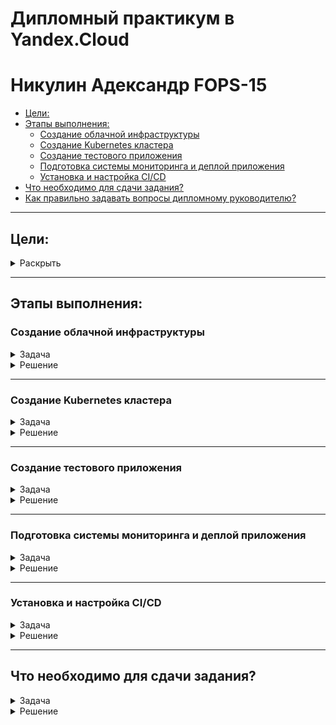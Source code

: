# Дипломный практикум в Yandex.Cloud
# Никулин Адександр FOPS-15
  * [Цели:](#цели)
  * [Этапы выполнения:](#этапы-выполнения)
     * [Создание облачной инфраструктуры](#создание-облачной-инфраструктуры)
     * [Создание Kubernetes кластера](#создание-kubernetes-кластера)
     * [Создание тестового приложения](#создание-тестового-приложения)
     * [Подготовка cистемы мониторинга и деплой приложения](#подготовка-cистемы-мониторинга-и-деплой-приложения)
     * [Установка и настройка CI/CD](#установка-и-настройка-cicd)
  * [Что необходимо для сдачи задания?](#что-необходимо-для-сдачи-задания)
  * [Как правильно задавать вопросы дипломному руководителю?](#как-правильно-задавать-вопросы-дипломному-руководителю)

---
## Цели:

<details>
  <summary>Раскрыть</summary>

  1. Подготовить облачную инфраструктуру на базе облачного провайдера Яндекс.Облако.
  2. Запустить и сконфигурировать Kubernetes кластер.
  3. Установить и настроить систему мониторинга.
  4. Настроить и автоматизировать сборку тестового приложения с использованием Docker-контейнеров.
  5. Настроить CI для автоматической сборки и тестирования.
  6. Настроить CD для автоматического развёртывания приложения.

</details>

---

## Этапы выполнения:

### Создание облачной инфраструктуры

<details>
  <summary>Задача</summary>

  Для начала необходимо подготовить облачную инфраструктуру в ЯО при помощи [Terraform](https://www.terraform.io/).

  Особенности выполнения:

  - Бюджет купона ограничен, что следует иметь в виду при проектировании инфраструктуры и использовании ресурсов;
  Для облачного k8s используйте региональный мастер(неотказоустойчивый). Для self-hosted k8s минимизируйте ресурсы ВМ и долю ЦПУ. В обоих вариантах используйте прерываемые ВМ для worker nodes.

  Предварительная подготовка к установке и запуску Kubernetes кластера.

  1. Создайте сервисный аккаунт, который будет в дальнейшем использоваться Terraform для работы с инфраструктурой с необходимыми и достаточными правами. Не стоит использовать права суперпользователя
  2. Подготовьте [backend](https://developer.hashicorp.com/terraform/language/backend) для Terraform:  
    а. Рекомендуемый вариант: S3 bucket в созданном ЯО аккаунте(создание бакета через TF)
    б. Альтернативный вариант:  [Terraform Cloud](https://app.terraform.io/)
  3. Создайте конфигурацию Terrafrom, используя созданный бакет ранее как бекенд для хранения стейт файла. Конфигурации Terraform для создания сервисного аккаунта и бакета и основной инфраструктуры следует сохранить в разных папках.
  4. Создайте VPC с подсетями в разных зонах доступности.
  5. Убедитесь, что теперь вы можете выполнить команды `terraform destroy` и `terraform apply` без дополнительных ручных действий.
  6. В случае использования [Terraform Cloud](https://app.terraform.io/) в качестве [backend](https://developer.hashicorp.com/terraform/language/backend) убедитесь, что применение изменений успешно проходит, используя web-интерфейс Terraform cloud.

  Ожидаемые результаты:

  1. Terraform сконфигурирован и создание инфраструктуры посредством Terraform возможно без дополнительных ручных действий, стейт основной конфигурации сохраняется в бакете или Terraform Cloud
  2. Полученная конфигурация инфраструктуры является предварительной, поэтому в ходе дальнейшего выполнения задания возможны изменения.

</details>

<details>
  <summary>Решение</summary>

  > Для начала был подготовлен новый репозиторий: https://github.com/ADNikulin/devops-diplov-yandexcloud \
  > В данном репозитории будут лежать конфиги развертывания инрфаструктуры и её настроек. Для тестоового приложения будет свой репозиторий. ВОзможно имело бы смысл делать на все этапы свои репозитории, но пока сделаем так. \
  > Для работы с данным репозиторием предпологается, что  у вас должен быть настроен тот или иной доступ к яндекс облаку без жесткого указания токена в конфигах. 
  > Так как у меня имеется имеется настроенный коннект с яндекс облаком, где я периодически генерирую токен для доступа \
  > - ![alt text](imgs/image100.png)
  > то приступим. \
  > Был подготовлен сервисный аккаунт c бэкендом и [террафом](https://github.com/ADNikulin/devops-diplov-yandexcloud/tree/master/src/terraform-backend) для его создания:
  > - [providers.tf](https://github.com/ADNikulin/devops-diplov-yandexcloud/blob/master/src/terraform-backend/providers.tf): конфигурация яндекс провайдера
  > - [service_account.tf](https://github.com/ADNikulin/devops-diplov-yandexcloud/blob/master/src/terraform-backend/service_account.tf): Настройки сервис аккаунта
  > - [variables.tf](https://github.com/ADNikulin/devops-diplov-yandexcloud/blob/master/src/terraform-backend/variables.tf): Описание доступных переменных с их дефолтными значениями
  > - [bucket.tf](https://github.com/ADNikulin/devops-diplov-yandexcloud/blob/master/src/terraform-backend/bucket.tf): Настрйока бакета для хранения стейта. Тут так же настроены экспорты токенов для сервисного аккаунта, при его создание подготовлены скрипты для экспорта токенов доступа к стейту и ключ доступа для работы от имени сервсиного аккаунта. Все ключи экспортируются в .tfvars который игнорируется при пуше в гит.
  > Запускаем инициализацию, создание и првоеряем созданные ресурсы:
  > - ![alt text](imgs/image99.png)
  > - ![alt text](imgs/image98.png)
  > - ![alt text](imgs/image97.png)
  > - ![alt text](imgs/image96.png)
  > - ![alt text](imgs/image82.png)

  > \
  > \
  > Для дальнейшей работы определимся с составом. Так как цель - развернуть кубер, и учитывая то что по заданию нам не нужен продвинутый кластер + нужна экономия ресов, то выбран подход 1 + 2. Где 1 это мастер, 2 воркера. Начнем с этого. Так же стейт надо хранить в бакете, иметь 2 подсети в разных зонах. Это будет базовыое наполнение, которое в прцоессе будет меняться или дополняться. \
  > \
  > После первой настройки переходим в основную [директорию](https://github.com/ADNikulin/devops-diplov-yandexcloud/tree/master/src/terraform) с разверткой инфраструктуры. Наполнение следующее: 
  > - [providers.tf](https://github.com/ADNikulin/devops-diplov-yandexcloud/blob/master/src/terraform/providers.tf): конфигурация яндекс провайдера
  > - [variables.tf](https://github.com/ADNikulin/devops-diplov-yandexcloud/blob/master/src/terraform/variables.tf): Описание доступных переменных с их дефолтными значениями
  > - [vars.tf](https://github.com/ADNikulin/devops-diplov-yandexcloud/blob/master/src/terraform/vars.tf): Дополнительные переменные для описания настроек инфраструктуры
  > - [outputs.tf](https://github.com/ADNikulin/devops-diplov-yandexcloud/blob/master/src/terraform/outputs.tf): Выходные данные
  > - [network.tf](https://github.com/ADNikulin/devops-diplov-yandexcloud/blob/master/src/terraform/network.tf): Настройки VPC, делается одна network + 2 подсети в разных зонах
  > - [k8s-worker.tf](https://github.com/ADNikulin/devops-diplov-yandexcloud/blob/master/src/terraform/k8s-worker.tf): конфигурация машин для кубера воркер, конфигурация машин осуществляется в текущем файле
  > - [k8s-masters.tf](https://github.com/ADNikulin/devops-diplov-yandexcloud/blob/master/src/terraform/k8s-masters.tf): конфигурация машин для кубера master, конфигурация машин осуществляется в текущем файле
  > - [ansible.tf.tf](https://github.com/ADNikulin/devops-diplov-yandexcloud/blob/master/src/terraform/ansible.tf.tf): После поднятия машин, передает настройки в темплейт файл который в последствии готовит inventory для кубера.
  > - [backend.tf](https://github.com/ADNikulin/devops-diplov-yandexcloud/blob/master/src/terraform/backend.tf): Доступ к стейту
  > - [cloud-init.yml](https://github.com/ADNikulin/devops-diplov-yandexcloud/blob/master/src/terraform/init/cloud-init.yml): базовые настройки для поднимаемых машин, ключи доступа тянутся из [vars.tf](https://github.com/ADNikulin/devops-diplov-yandexcloud/blob/master/src/terraform/vars.tf) ssh-keys, тут же прописывается откуда тянуть ключ. + Дополнительно устанавливается пак вспомогательных программ на машину для удобства.
  > - [hosts.tftpl](https://github.com/ADNikulin/devops-diplov-yandexcloud/blob/master/src/terraform/templates/hosts.tftpl): Шаблон для генерации inventory файла
  > \
  > Перед запуском необходимо проделать пару вещей, это инициализировать новый токен и прокинуть токены для работы со стейтом:
  > Так как у нас идет автоматическое создание ключа для сервисного аккаунта и установка ег ов текущий профиль \
  > ![alt text](imgs/image81.png)
  > то сгенерим для него новый IAM токен
  > - ![alt text](imgs/image93.png)
  > - и экспортируем токены из файла backend.tfvars (Хотя по идее можно автоматом их экспортировать после создания сервисного аккаунта)
  > - ![alt text](imgs/image82.png)
  > Теперь необходимо инициализировать терраформ для новой инфры под нужным SA: 
  > ```
  > terraform init -backend-config="access_key=$ACCESS_KEY" -backend-config="secret_key=$SECRET_KEY"
  > ``` 
  > После инициализации наш стейт связан с нашим бакетом. Будем запускать создание инфры и првоерим всё ли создалось то что нам надо и указано: 
  > - ![alt text](imgs/image94.png)
  > - ![alt text](imgs/image92.png)
  > - ![alt text](imgs/image91.png)
  > - ![alt text](imgs/image90.png)
  > - ![alt text](imgs/image89.png)
  > - ![alt text](imgs/image88.png)
  > - ![alt text](imgs/image87.png)
  > - ![alt text](imgs/image83.png)
  > \
  > Все ресурсы были подготовлены, файл с inventory для кубера так же готов. Теперь првоерим удаление: 
  > - ![alt text](imgs/image86.png)
  > - ![alt text](imgs/image85.png)
  > Удаление так же работает. \
  > В общем поднимем всё заново и будем переходить к следующему шагу. 

</details>

---

### Создание Kubernetes кластера

<details>
  <summary>Задача</summary>

  На этом этапе необходимо создать [Kubernetes](https://kubernetes.io/ru/docs/concepts/overview/what-is-kubernetes/) кластер на базе предварительно созданной инфраструктуры.   Требуется обеспечить доступ к ресурсам из Интернета.

  Это можно сделать двумя способами:

  1. Рекомендуемый вариант: самостоятельная установка Kubernetes кластера.  
    а. При помощи Terraform подготовить как минимум 3 виртуальных машины Compute Cloud для создания Kubernetes-кластера. Тип виртуальной машины следует выбрать самостоятельно с учётом требовании к производительности и стоимости. Если в дальнейшем поймете, что необходимо сменить тип инстанса, используйте Terraform для внесения изменений.  
    б. Подготовить [ansible](https://www.ansible.com/) конфигурации, можно воспользоваться, например [Kubespray](https://kubernetes.io/docs/setup/production-environment/tools/kubespray/)  
    в. Задеплоить Kubernetes на подготовленные ранее инстансы, в случае нехватки каких-либо ресурсов вы всегда можете создать их при помощи Terraform.
  2. Альтернативный вариант: воспользуйтесь сервисом [Yandex Managed Service for Kubernetes](https://cloud.yandex.ru/services/managed-kubernetes)  
    а. С помощью terraform resource для [kubernetes](https://registry.terraform.io/providers/yandex-cloud/yandex/latest/docs/resources/kubernetes_cluster) создать **региональный** мастер kubernetes с размещением нод в разных 3 подсетях      
    б. С помощью terraform resource для [kubernetes node group](https://registry.terraform.io/providers/yandex-cloud/yandex/latest/docs/resources/kubernetes_node_group)
    
  Ожидаемый результат:

  1. Работоспособный Kubernetes кластер.
  2. В файле `~/.kube/config` находятся данные для доступа к кластеру.
  3. Команда `kubectl get pods --all-namespaces` отрабатывает без ошибок.
  
</details>

<details>
  <summary>Решение</summary>
  
  > Для развертывания кубера будем использовать подход: [Kubespray](https://kubernetes.io/docs/setup/production-environment/tools/kubespray/). \
  > Для этого клонируем репозиторий рядом с terraform директорией: 
  > - ![alt text](imgs/image84.png)
  > Проверяем что файл hposts - (полученный после первой итерации) находится на месте. 
  > - ![alt text](imgs/image83.png)
  > переходим в папку и делаем предварительную подготовку для запуска кубера: \
  > Следуя инструкции: https://kubespray.io/#/docs/ansible/ansible?id=installing-ansible начал подготовку kubespray \
  > Создал environment + установил всё что идет в requirements.txt: 
  > ```
  > user@manager:~/projects/diplom/devops-diplov-yandexcloud/src/kubespray$ VENVDIR=kubespray-venv
  > user@manager:~/projects/diplom/devops-diplov-yandexcloud/src/kubespray$ KUBESPRAYDIR=/home/user/projects/diplom/devops-diplov-yandexcloud/src/kubespray
  > user@manager:~/projects/diplom/devops-diplov-yandexcloud/src/kubespray$ python3 -m venv $VENVDIR
  > user@manager:~/projects/diplom/devops-diplov-yandexcloud/src/kubespray$ source $VENVDIR/bin/activate
  > user@manager:~/projects/diplom/devops-diplov-yandexcloud/src/kubespray$ cd $KUBESPRAYDIR
  > user@manager:~/projects/diplom/devops-diplov-yandexcloud/src/kubespray$ pip install -U -r requirements.txt
  > ``` 
  > Проверим так же доступность хостов через энсибл пинг
  > - ![alt text](imgs/image79.png)
  > Ну а после запускаем установку через энсибл
  > ``` ansible-playbook -i inventory/mycluster/ cluster.yml -b -v -u ubuntu ``` \
  > - ![alt text](imgs/image80.png)
  > Спустя некоторое время всё готово. Далее будем подключаться иготовить конфиг файл для кластера. Для этого нам необходимо создать директорию, скопировать в неё базовый конфиг от кубера и скорректировать права. 
  > - ![alt text](imgs/image78.png)
  > Ну и проверим всё ли норм. 
  > - ![alt text](imgs/image77.png)
  > - ![alt text](imgs/image76.png)

</details>

---

### Создание тестового приложения

<details>
  <summary>Задача</summary>

  Для перехода к следующему этапу необходимо подготовить тестовое приложение, эмулирующее основное приложение разрабатываемое вашей компанией.

  Способ подготовки:

  1. Рекомендуемый вариант:  
    а. Создайте отдельный git репозиторий с простым nginx конфигом, который будет отдавать статические данные.  
    б. Подготовьте Dockerfile для создания образа приложения.  
  2. Альтернативный вариант:  
    а. Используйте любой другой код, главное, чтобы был самостоятельно создан Dockerfile.

  Ожидаемый результат:

  1. Git репозиторий с тестовым приложением и Dockerfile.
  2. Регистри с собранным docker image. В качестве регистри может быть DockerHub или [Yandex Container Registry](https://cloud.yandex.ru/services/container-registry), созданный также с помощью terraform.

</details>

<details>
  <summary>Решение</summary>

  > Для этогоо шага был подготовлен репозиторий: [diplom-app](https://github.com/ADNikulin/diplom-app). Данный репозиторий это всего лишь набор статичческих файлов, котороее далее будут собираться в образ с использованием nginx. 
  > - ![alt text](imgs/image75.png)
  > Затянем репозиторий на машину:
  > - ![alt text](imgs/image74.png)
  > Далее подготовим наше тестовое приложение:
  > Структура данного репозитория: 
  > - [src](https://github.com/ADNikulin/diplom-app/tree/master/src) - набор файлов для статики
  > - [dockerfile](https://github.com/ADNikulin/diplom-app/blob/master/Dockerfile) - Файл для сборки образа. 
  > ```
  > FROM nginx:1.27.0
  > 
  > RUN rm -rf /usr/share/nginx/html/*
  > COPY src/ /usr/share/nginx/html/
  > 
  > EXPOSE 80
  > ```
  > ![alt text](imgs/image73.png)
  > - [index.html](https://github.com/ADNikulin/diplom-app/blob/master/src/index.html) - Начальная HTML страничка для проекта
  > - [script.js](https://github.com/ADNikulin/diplom-app/blob/master/src/script.js) - JS код для реализации игры minesweeper
  > - [style.css](https://github.com/ADNikulin/diplom-app/blob/master/src/style.css) - Набор стилей для игры
  > \
  > Это базовое наполнение приложения, в последствие его немного поменяем. Так как буду использовать докерхаб для хранения своего приложения, то законнектимся к нему: 
  > - ![alt text](imgs/image72.png)
  > Подготовим новый репозиторий на [докерхабе](https://hub.docker.com/repository/docker/ejick007/diplom-app/general)
  > - ![alt text](imgs/image69.png)
  > Теперь соберем приложение и првоерим что он у нас появился на машине
  > - ![alt text](imgs/image71.png)
  > - ![alt text](imgs/image70.png)
  > И отправляем в registry: 
  > - ![alt text](imgs/image68.png)
  > - ![alt text](imgs/image67.png)
  > \
  > Результаты этапа: 
  > 1. [Git репозиторий](https://github.com/ADNikulin/diplom-app) с тестовым приложением и [Dockerfile](https://github.com/ADNikulin/diplom-app/blob/master/Dockerfile).
  > 2. [Регистри](https://hub.docker.com/repository/docker/ejick007/diplom-app/general) с собранным [docker image](https://hub.docker.com/repository/docker/ejick007/diplom-app/tags/0.1.0/sha256-60c5862e95e43a3d2e6a096c08f7d17bade5ca3a52f6f6dd69df2882156ff873).

</details>

---

### Подготовка cистемы мониторинга и деплой приложения

<details>
  <summary>Задача</summary>

  Уже должны быть готовы конфигурации для автоматического создания облачной инфраструктуры и поднятия Kubernetes кластера.  
  Теперь необходимо подготовить конфигурационные файлы для настройки нашего Kubernetes кластера.

  Цель:
  1. Задеплоить в кластер [prometheus](https://prometheus.io/), [grafana](https://grafana.com/), [alertmanager](https://github.com/prometheus/alertmanager), [экспортер](https://github.com/prometheus/node_exporter) основных метрик Kubernetes.
  2. Задеплоить тестовое приложение, например, [nginx](https://www.nginx.com/) сервер отдающий статическую страницу.

  Способ выполнения:
  1. Воспользоваться пакетом [kube-prometheus](https://github.com/prometheus-operator/kube-prometheus), который уже включает в себя [Kubernetes оператор](https://operatorhub.io/) для [grafana](https://grafana.com/), [prometheus](https://prometheus.io/), [alertmanager](https://github.com/prometheus/alertmanager) и [node_exporter](https://github.com/prometheus/node_exporter). Альтернативный вариант - использовать набор helm чартов от [bitnami](https://github.com/bitnami/charts/tree/main/bitnami).

  2. Если на первом этапе вы не воспользовались [Terraform Cloud](https://app.terraform.io/), то задеплойте и настройте в кластере [atlantis](https://www.runatlantis.io/) для отслеживания изменений инфраструктуры. Альтернативный вариант 3 задания: вместо Terraform Cloud или atlantis настройте на автоматический запуск и применение конфигурации terraform из вашего git-репозитория в выбранной вами CI-CD системе при любом комите в main ветку. Предоставьте скриншоты работы пайплайна из CI/CD системы.

  Ожидаемый результат:
  1. Git репозиторий с конфигурационными файлами для настройки Kubernetes.
  2. Http доступ на 80 порту к web интерфейсу grafana.
  3. Дашборды в grafana отображающие состояние Kubernetes кластера.
  4. Http доступ на 80 порту к тестовому приложению.
  
</details>

<details>
  <summary>Решение</summary>

  > На данном этапе мы имеем кластер + регистри с готовым докер файлом. \
  > Для удобства я поднял ещё одну машину, для доступа в кластер, что бы не коннектиктся непосрдественно к k8s из внешней сети. 
  > - 

</details>

---

### Установка и настройка CI/CD

<details>
  <summary>Задача</summary>

  Осталось настроить ci/cd систему для автоматической сборки docker image и деплоя приложения при изменении кода.

  Цель:

  1. Автоматическая сборка docker образа при коммите в репозиторий с тестовым приложением.
  2. Автоматический деплой нового docker образа.

  Можно использовать [teamcity](https://www.jetbrains.com/ru-ru/teamcity/), [jenkins](https://www.jenkins.io/), [GitLab CI](https://about.gitlab.com/stages-devops-lifecycle/continuous-integration/) или GitHub Actions.

  Ожидаемый результат:

  1. Интерфейс ci/cd сервиса доступен по http.
  2. При любом коммите в репозиторие с тестовым приложением происходит сборка и отправка в регистр Docker образа.
  3. При создании тега (например, v1.0.0) происходит сборка и отправка с соответствующим label в регистри, а также деплой соответствующего Docker образа в кластер Kubernetes.
  
</details>

<details>
  <summary>Решение</summary>
  
</details>

---
## Что необходимо для сдачи задания?

<details>
  <summary>Задача</summary>

  1. Репозиторий с конфигурационными файлами Terraform и готовность продемонстрировать создание всех ресурсов с нуля.
  2. Пример pull request с комментариями созданными atlantis'ом или снимки экрана из Terraform Cloud или вашего CI-CD-terraform pipeline.
  3. Репозиторий с конфигурацией ansible, если был выбран способ создания Kubernetes кластера при помощи ansible.
  4. Репозиторий с Dockerfile тестового приложения и ссылка на собранный docker image.
  5. Репозиторий с конфигурацией Kubernetes кластера.
  6. Ссылка на тестовое приложение и веб интерфейс Grafana с данными доступа.
  7. Все репозитории рекомендуется хранить на одном ресурсе (github, gitlab)
  
</details>

<details>
  <summary>Решение</summary>
  
</details>